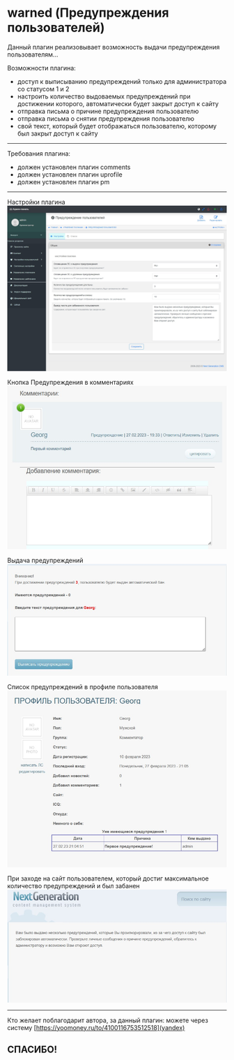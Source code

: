 # warned (Предупреждения пользователей)

Данный плагин реализовывает возможность выдачи предупреждения пользователям...

Возможности плагина:
- доступ к выписыванию предупреждений только для администратора со статусом 1 и 2
- настроить количество выдоваемых предупреждений при достижении которого, автоматически будет закрыт доступ к сайту
- отправка письма о причине предупреждения пользователю
- отправка письма о снятии предупреждения пользователю
- свой текст, который будет отображаться пользователю, которому был закрыт доступ к сайту

-------------------
Требования плагина:
- должен установлен плагин comments
- должен установлен плагин uprofile
- должен установлен плагин pm

-------------------
Настройки плагина
![](https://github.com/KachalkinGeorg/warned/blob/main/warned.jpg?raw=true)

Кнопка Предупреждения в комментариях
![](https://github.com/KachalkinGeorg/warned/blob/main/Screenshot_1.jpg?raw=true)

Выдача предупреждений
![](https://github.com/KachalkinGeorg/warned/blob/main/Screenshot_2.jpg?raw=true)

Список предупреждений в профиле пользователя
![](https://github.com/KachalkinGeorg/warned/blob/main/Screenshot_3.jpg?raw=true)

При заходе на сайт пользователем, который достиг максимальное количество предупреждений и был забанен
![](https://github.com/KachalkinGeorg/warned/blob/main/Screenshot_4.jpg?raw=true)

-------------------
Кто желает поблагодарит автора, за данный плагин:
можете через систему [https://yoomoney.ru/to/4100116753512518](yandex)

СПАСИБО!
-------------------